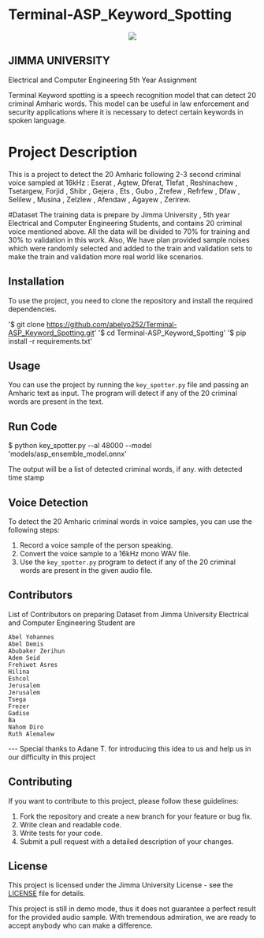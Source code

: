 # Terminal-ASP_Keyword_Spotting

<p align="center">
  <img src="https://upload.wikimedia.org/wikipedia/en/thumb/f/fe/Current_Logo_of_Jimma_University.png/220px-Current_Logo_of_Jimma_University.png" />
</p>

## JIMMA UNIVERSITY
 Electrical and Computer Engineering 5th Year Assignment
 
Terminal Keyword spotting is a speech recognition model that can detect 20 criminal Amharic words. This model can be useful in law enforcement and security applications where it is necessary to detect certain keywords in spoken language.

# Project Description
This is a project to detect the 20 Amharic following 2-3 second criminal voice sampled at 16kHz : Eserat , Agtew, Dferat, Tlefat , Reshinachew , Tsetargew, Forjid , Shibr , Gejera , Ets , Gubo , Zrefew , Refrfew , Dfaw , Selilew , Musina , Zelzlew , Afendaw , Agayew , Zerirew.


#Dataset
The training data is prepare by Jimma University , 5th year Electrical and Computer Engineering Students, and contains 20 criminal voice mentioned above. All the data will be divided to 70% for training and 30% to validation in this work. Also, We have plan provided sample noises which were randomly selected and added to the train and validation sets to make the train and validation more real world like scenarios.


## Installation

To use the project, you need to clone the repository and install the required dependencies.

'$ git clone https://github.com/abelyo252/Terminal-ASP_Keyword_Spotting.git'
'$ cd Terminal-ASP_Keyword_Spotting'
'$ pip install -r requirements.txt'


## Usage

You can use the project by running the `key_spotter.py` file and passing an Amharic text as input. The program will detect if any of the 20 criminal words are present in the text.

## Run Code
$ python key_spotter.py --al 48000 --model 'models/asp_ensemble_model.onnx'


The output will be a list of detected criminal words, if any. with detected time stamp

## Voice Detection

To detect the 20 Amharic criminal words in voice samples, you can use the following steps:

1. Record a voice sample of the person speaking.
2. Convert the voice sample to a 16kHz mono WAV file.
3. Use the `key_spotter.py` program to detect if any of the 20 criminal words are present in the given audio file.

## Contributors
List of Contributors on preparing Dataset from Jimma University Electrical and Computer Engineering Student are

    Abel Yohannes
    Abel Demis
    Abubaker Zerihun
    Adem Seid
    Frehiwot Asres
    Hilina
    Eshcol
    Jerusalem
    Jerusalem
    Tsega
    Frezer
    Gadise
    Ba
    Nahom Diro
    Ruth Alemalew

--- Special thanks to Adane T. for introducing this idea to us and help us in our difficulty in this project

## Contributing

If you want to contribute to this project, please follow these guidelines:

1. Fork the repository and create a new branch for your feature or bug fix.
2. Write clean and readable code.
3. Write tests for your code.
4. Submit a pull request with a detailed description of your changes.

## License

This project is licensed under the Jimma University License - see the [LICENSE](LICENSE) file for details.

<!Notice!>This project is still in demo mode, thus it does not guarantee a perfect result for the provided audio sample. With tremendous admiration, we are ready to accept anybody who can make a difference.
